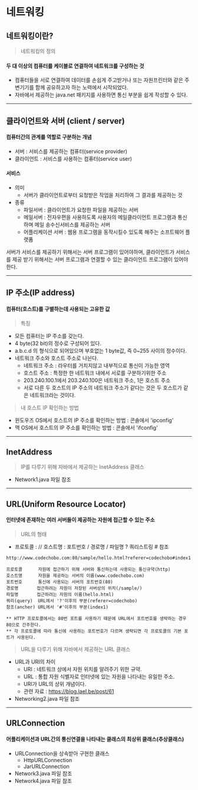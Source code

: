 # 네트워킹

## 네트워킹이란?
> 네트워킹의 정의
#### 두 대 이상의 컴퓨터를 케이블로 연결하여 네트워크를 구성하는 것
* 컴퓨터들을 서로 연결하여 데이터를 손쉽게 주고받거나 또는 자원프린터와 같은 주변기기를 함께 공유하고자 하는 노력에서 시작되었다.
* 자바에서 제공하는 java.net 패키지를 사용하면 통신 부분을 쉽게 작성할 수 있다.

--- 
## 클라이언트와 서버 (client / server)
#### 컴퓨터간의 관계를 역할로 구분하는 개념
* 서버 : 서비스를 제공하는 컴퓨터(service provider)
* 클라이언트 : 서비스를 사용하는 컴퓨터(service user)

#### 서비스
* 의미
    * 서버가 클라이언트로부터 요청받은 작업을 처리하여 그 결과를 제공하는 것
* 종류
    * 파일서버 : 클라이언트가 요청한 파일을 제공하는 서버
    * 메일서버 : 전자우편을 사용하도록 사용자의 메일클라이언트 프로그램과 통신하며 메일 송수신서비스를 제공하는 서버
    * 어플리케이션 서버 : 웹용 프로그램을 동작시킬수 있도록 해주는 소프트웨어 플랫폼 

서버가 서비스를 제공하기 위해서는 서버 프로그램이 있어야하며, 클라이언트가 서비스를 제공 받기 위해서는 서버 프로그램과 연결할 수 있는 클라이언트 프로그램이 있어야한다.

--- 
## IP 주소(IP address)
#### 컴퓨터(호스트)를 구별하는데 사용되는 고유한 값
> 특징
* 모든 컴퓨터는 IP 주소를 갖는다.
* 4 byte(32 bit)의 정수로 구성되어 있다.
* a.b.c.d 의 형식으로 되어있으며 부호없는 1 byte값, 즉 0~255 사이의 정수이다.
* 네트워크 주소와 호스트 주소로 나뉜다.
    * 네트워크 주소 : 라우터를 거치지않고 내부적으로 통신이 가능한 영역
    * 호스트 주소 : 특정한 한 네트워크 내에서 서로를 구분하기위한 주소
    * 203.240.100.1에서 203.240.100은 네트워크 주소, 1은 호스트 주소
    * 서로 다른 두 호스트의 IP 주소의 네트워크 주소가 같다는 것은 두 호스트가 같은 네트워크라는 것이다. 
> 내 호스트 IP 확인하는 방법
* 윈도우즈 OS에서 호스트의 IP 주소를 확인하는 방법 : 콘솔에서 'ipconfig' 
* 맥 OS에서 호스트의 IP 주소를 확인하는 방법 : 콘솔에서 'ifconfig'

--- 
## InetAddress
> IP를 다루기 위해 자바에서 제공하는 InetAddress 클래스
* Network1.java 파일 참조
--- 
## URL(Uniform Resource Locator)
#### 인터넷에 존재하는 여러 서버들이 제공하는 자원에 접근할 수 있는 주소
> URL의 형태
* 프로토콜 : // 호스트명 : 포트번호 / 경로명 / 파일명 ? 쿼리스트링 # 참조
```
http://www.codechobo.com:80/sample/hello.html?referer=codechobo#index1

프로토콜      자원에 접근하기 위해 서버와 통신하는데 사용되는 통신규약(http)
호스트명      자원을 제공하는 서버의 이름(www.codechobo.com)
포트번호      통신에 사용되는 서버의 포트번호(80)
경로명       접근하려는 자원이 저장된 서버상의 위치(/sample/)
파일명       접근하려는 자원의 이름(hello.html)
쿼리(query)  URL에서 '?'이후의 부분(referer=codechobo)
참조(ancher) URL에서 '#'이후의 부분(index1)

** HTTP 프로토콜에서는 80번 포트를 사용하기 때문에 URL에서 포트번호를 생략하는 경우 80으로 간주한다. 
** 각 프로토콜에 따라 통신에 사용하는 포트번호가 다르며 생략되면 각 프로토콜의 기본 포트가 사용된다.
```
> URL을 다루기 위해 자바에서 제공하는 URL 클래스
* URL과 URI의 차이
    * URI : 네트워크 상에서 자원 위치를 알려주기 위한 규약.
    * URL : 통합 자원 식별자로 인터넷에 있는 자원을 나타내는 유일한 주소.
    * URI가 URL의 상위 개념이다.
    * 관련 자료 : https://blog.lael.be/post/61
* Networking2.java 파일 참조
---
## URLConnection
#### 어플리케이션과 URL간의 통신연결을 나타내는 클래스의 최상위 클래스(추상클래스)
* URLConnection을 상속받아 구현한 클래스
    * HttpURLConnection
    * JarURLConnection
* Network3.java 파일 참조
* Network4.java 파일 참조
